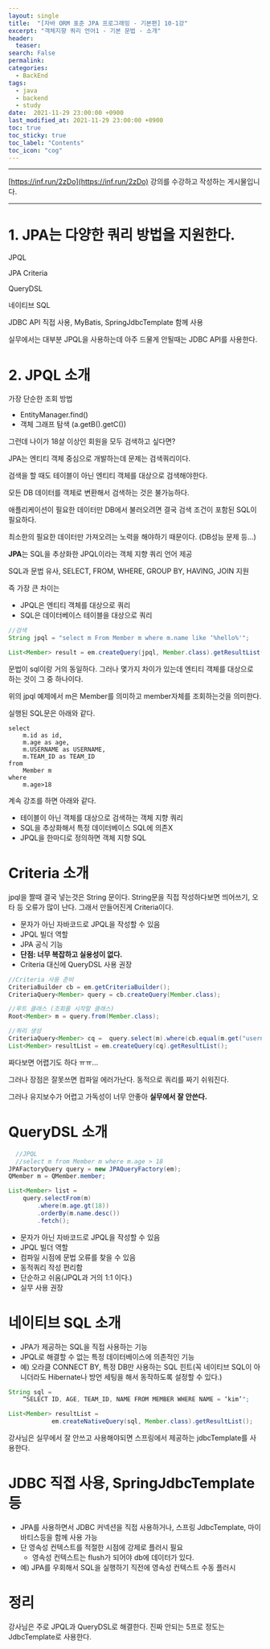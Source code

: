 ```yaml
---
layout: single
title:  "[자바 ORM 표준 JPA 프로그래밍 - 기본편] 10-1강"
excerpt: "객체지향 쿼리 언어1 - 기본 문법 - 소개"
header:
  teaser: 
search: False
permalink:
categories: 
  - BackEnd
tags:
  - java
  - backend
  - study
date:  2021-11-29 23:00:00 +0900
last_modified_at: 2021-11-29 23:00:00 +0900
toc: true
toc_sticky: true
toc_label: "Contents"
toc_icon: "cog"
---
```

---

[https://inf.run/2zDo](https://inf.run/2zDo) 강의를 수강하고 작성하는 게시물입니다.

---

# 1. JPA는 다양한 쿼리 방법을 지원한다.

JPQL

JPA Criteria

QueryDSL

네이티브 SQL

JDBC API 직접 사용, MyBatis, SpringJdbcTemplate 함께 사용

실무에서는 대부분 JPQL을 사용하는데 아주 드물게 안될때는 JDBC API를 사용한다.

# 2. JPQL 소개

가장 단순한 조회 방법

  - EntityManager.find()
  - 객체 그래프 탐색 (a.getB().getC())

그런데 나이가 18살 이상인 회원을 모두 검색하고 싶다면?

JPA는 엔티티 객체 중심으로 개발하는데 문제는 검색쿼리이다.

검색을 할 때도 테이블이 아닌 엔티티 객체를 대상으로 검색해야한다.

모든 DB 데이터를 객체로 변환해서 검색하는 것은 불가능하다.

애플리케이션이 필요한 데이터만 DB에서 불러오려면 결국 검색 조건이 포함된 SQL이 필요하다.

최소한의 필요한 데이터만 가져오려는 노력을 해야하기 때문이다. (DB성능 문제 등...)

**JPA**는 SQL을 추상화한 JPQL이라는 객체 지향 쿼리 언어 제공

SQL과 문법 유사, SELECT, FROM, WHERE, GROUP BY, HAVING, JOIN 지원

즉 가장 큰 차이는 

- JPQL은 엔티티 객체를 대상으로 쿼리 
- SQL은 데이터베이스 테이블을 대상으로 쿼리



```java
//검색
String jpql = "select m From Member m where m.name like ‘%hello%'";

List<Member> result = em.createQuery(jpql, Member.class).getResultList();
```

문법이 sql이랑 거의 동일하다. 그러나 몇가지 차이가 있는데 엔티티 객체를 대상으로 하는 것이 그 중 하나이다.

위의 jpql 예제에서 m은 Member를 의미하고 member자체를 조회하는것을 의미한다.

실행된 SQL문은 아래와 같다.

```
select
    m.id as id,
    m.age as age,
    m.USERNAME as USERNAME,
    m.TEAM_ID as TEAM_ID
from
    Member m
where
    m.age>18
```


계속 강조를 하면 아래와 같다.

- 테이블이 아닌 객체를 대상으로 검색하는 객체 지향 쿼리
- SQL을 추상화해서 특정 데이터베이스 SQL에 의존X
- JPQL을 한마디로 정의하면 객체 지향 SQL

# Criteria 소개

jpql을 짤때 결국 넣는것은 String 문이다. String문을 직접 작성하다보면 띄어쓰기, 오타 등 오류가 많이 난다. 그래서 만들어진게 Criteria이다.

- 문자가 아닌 자바코드로 JPQL을 작성할 수 있음
- JPQL 빌더 역할
- JPA 공식 기능
- **단점: 너무 복잡하고 실용성이 없다.**
- Criteria 대신에 QueryDSL 사용 권장

```java
//Criteria 사용 준비
CriteriaBuilder cb = em.getCriteriaBuilder();
CriteriaQuery<Member> query = cb.createQuery(Member.class);

//루트 클래스 (조회를 시작할 클래스)
Root<Member> m = query.from(Member.class);

//쿼리 생성 
CriteriaQuery<Member> cq =  query.select(m).where(cb.equal(m.get("username"), “kim”));
List<Member> resultList = em.createQuery(cq).getResultList();
```

짜다보면 어렵기도 하다 ㅠㅠ...

그러나 장점은 잘못쓰면 컴파일 에러가난다. 동적으로 쿼리를 짜기 쉬워진다.

그러나 유지보수가 어렵고 가독성이 너무 안좋아 **실무에서 잘 안쓴다.**

# QueryDSL 소개

```java
  //JPQL
  //select m from Member m where m.age > 18
JPAFactoryQuery query = new JPAQueryFactory(em); 
QMember m = QMember.member;

List<Member> list = 
    query.selectFrom(m)
        .where(m.age.gt(18)) 
        .orderBy(m.name.desc()) 
        .fetch();
```

- 문자가 아닌 자바코드로 JPQL을 작성할 수 있음
- JPQL 빌더 역할
- 컴파일 시점에 문법 오류를 찾을 수 있음 
- 동적쿼리 작성 편리함
- 단순하고 쉬움(JPQL과 거의 1:1 이다.)
- 실무 사용 권장

# 네이티브 SQL 소개

- JPA가 제공하는 SQL을 직접 사용하는 기능
- JPQL로 해결할 수 없는 특정 데이터베이스에 의존적인 기능
- 예) 오라클 CONNECT BY, 특정 DB만 사용하는 SQL 힌트(꼭 네이티브 SQL이 아니더라도 Hibernate나 방언 세팅을 해서 동작하도록 설정할 수 있다.)

```java
String sql =
    “SELECT ID, AGE, TEAM_ID, NAME FROM MEMBER WHERE NAME = ‘kim’";

List<Member> resultList =
            em.createNativeQuery(sql, Member.class).getResultList();
```

강사님은 실무에서 잘 안쓰고 사용해야되면 스프링에서 제공하는 jdbcTemplate를 사용한다.


# JDBC 직접 사용, SpringJdbcTemplate 등

- JPA를 사용하면서 JDBC 커넥션을 직접 사용하거나, 스프링 JdbcTemplate, 마이바티스등을 함께 사용 가능
- 단 영속성 컨텍스트를 적절한 시점에 강제로 플러시 필요
  - 영속성 컨텍스트는 flush가 되어야 db에 데이터가 있다.
- 예) JPA를 우회해서 SQL을 실행하기 직전에 영속성 컨텍스트 수동 플러시

# 정리

강사님은 주로 JPQL과 QueryDSL로 해결한다. 진짜 안되는 5프로 정도는 JdbcTemplate로 사용한다.
